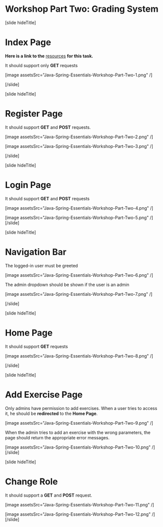 # Workshop Part Two: Grading System

[slide hideTitle]
# Index Page

**Here is a link to the** [resources](https://videos.softuni.org/resources/java/Java-Spring-Fundamentals/Java-Spring-Fundamentals-Judge-Workshop-Part-Two-Resources.zip) **for this task.**

It should support only **GET** requests

[image assetsSrc="Java-Spring-Essentials-Workshop-Part-Two-1.png" /]

[/slide]

[slide hideTitle]
# Register Page

It should support **GET** and **POST** requests.

[image assetsSrc="Java-Spring-Essentials-Workshop-Part-Two-2.png" /]

[image assetsSrc="Java-Spring-Essentials-Workshop-Part-Two-3.png" /]

[/slide]

[slide hideTitle]
# Login Page

It should support **GET** and **POST** requests

[image assetsSrc="Java-Spring-Essentials-Workshop-Part-Two-4.png" /]

[image assetsSrc="Java-Spring-Essentials-Workshop-Part-Two-5.png" /]
[/slide]

[slide hideTitle]
# Navigation Bar

The logged-in user must be greeted 

[image assetsSrc="Java-Spring-Essentials-Workshop-Part-Two-6.png" /]

The admin dropdown should be shown if the user is an admin

[image assetsSrc="Java-Spring-Essentials-Workshop-Part-Two-7.png" /]

[/slide]

[slide hideTitle]
# Home Page

It should support **GET** requests

[image assetsSrc="Java-Spring-Essentials-Workshop-Part-Two-8.png" /]


[/slide]

[slide hideTitle]
# Add Exercise Page

Only admins have permission to add exercises. When a user tries to access it, he should be **redirected** to the **Home Page**.

[image assetsSrc="Java-Spring-Essentials-Workshop-Part-Two-9.png" /]

When the admin tries to add an exercise with the wrong parameters, the page should return the appropriate error messages.

[image assetsSrc="Java-Spring-Essentials-Workshop-Part-Two-10.png" /]
[/slide]

[slide hideTitle]
# Change Role

It should support a **GET** and **POST** request.

[image assetsSrc="Java-Spring-Essentials-Workshop-Part-Two-11.png" /]

[image assetsSrc="Java-Spring-Essentials-Workshop-Part-Two-12.png" /]
[/slide]